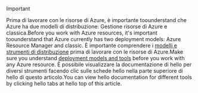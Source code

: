 > [!IMPORTANT]
> <span data-ttu-id="70d04-101">Prima di lavorare con le risorse di Azure, è importante toounderstand che Azure ha due modelli di distribuzione: Gestione risorse di Azure e classica.</span><span class="sxs-lookup"><span data-stu-id="70d04-101">Before you work with Azure resources, it's important toounderstand that Azure currently has two deployment models: Azure Resource Manager and classic.</span></span> <span data-ttu-id="70d04-102">È importante comprendere i [modelli e strumenti di distribuzione](../articles/azure-classic-rm.md) prima di lavorare con le risorse di Azure.</span><span class="sxs-lookup"><span data-stu-id="70d04-102">Make sure you understand [deployment models and tools](../articles/azure-classic-rm.md) before you work with any Azure resource.</span></span> <span data-ttu-id="70d04-103">È possibile visualizzare la documentazione di hello per diversi strumenti facendo clic sulle schede hello nella parte superiore di hello di questo articolo.</span><span class="sxs-lookup"><span data-stu-id="70d04-103">You can view hello documentation for different tools by clicking hello tabs at hello top of this article.</span></span>
